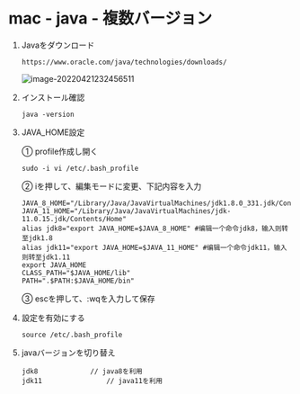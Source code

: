# mac - java - 複数バージョン



1. Javaをダウンロード

   ```
   https://www.oracle.com/java/technologies/downloads/
   ```

   ![image-20220421232456511](https://s2.loli.net/2022/04/21/O5CVM41ALqxKdUe.png)

2. インストール確認

   ```iterm2
   java -version
   ```

   

3. JAVA_HOME設定

   ① profile作成し開く

   ```iterm2
   sudo -i vi /etc/.bash_profile
   ```

   ② iを押して、編集モードに変更、下記内容を入力

   ```vim
   JAVA_8_HOME="/Library/Java/JavaVirtualMachines/jdk1.8.0_331.jdk/Contents/Home"
   JAVA_11_HOME="/Library/Java/JavaVirtualMachines/jdk-11.0.15.jdk/Contents/Home"
   alias jdk8="export JAVA_HOME=$JAVA_8_HOME" #编辑一个命令jdk8，输入则转至jdk1.8
   alias jdk11="export JAVA_HOME=$JAVA_11_HOME" #编辑一个命令jdk11，输入则转至jdk1.11
   export JAVA_HOME
   CLASS_PATH="$JAVA_HOME/lib"
   PATH=".$PATH:$JAVA_HOME/bin"
   ```

   ③ escを押して、:wqを入力して保存

   

4. 設定を有効にする

   ```iterm2
   source /etc/.bash_profile
   ```

   

5. javaバージョンを切り替え

   ```iterm2
   jdk8				// java8を利用
   jdk11				// java11を利用
   ```

   
